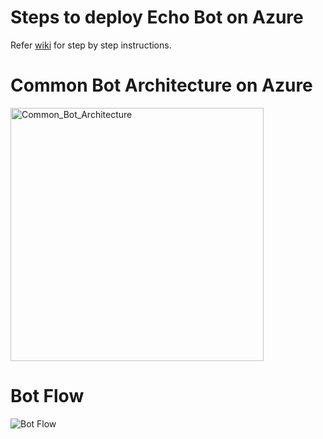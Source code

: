 # Steps to deploy Echo Bot on Azure
Refer [wiki](https://github.com/nidhisht/BotFrameworkV4Samples/wiki/Steps:-Deploy-Echo-Bot-on-Azure) for step by step instructions.

# Common Bot Architecture on Azure
<img width="405" alt="Common_Bot_Architecture" src="https://user-images.githubusercontent.com/42999787/72779441-f6d64600-3c41-11ea-9075-e13c24e9fc84.png">

# Bot Flow
![Bot Flow](https://user-images.githubusercontent.com/42999787/72779471-081f5280-3c42-11ea-84cb-4948b96bd504.png)
